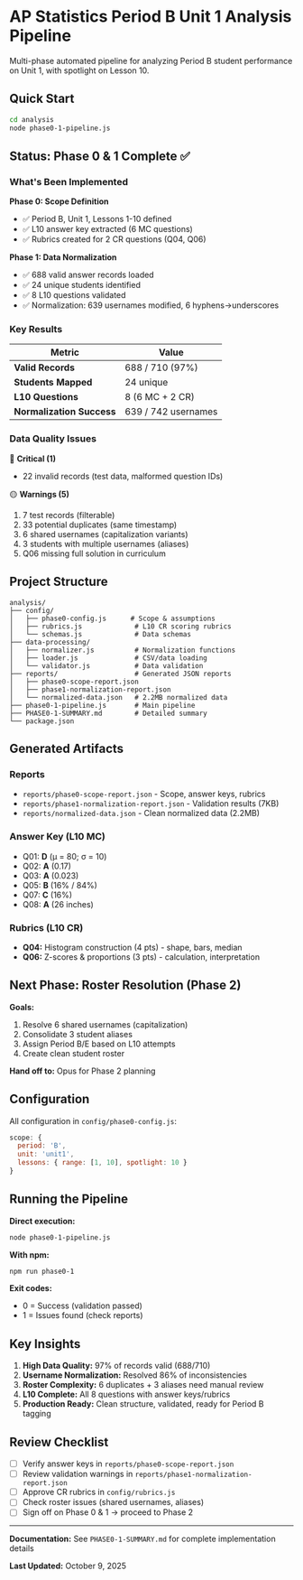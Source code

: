 # AP Statistics Period B Unit 1 Analysis Pipeline

Multi-phase automated pipeline for analyzing Period B student performance on Unit 1, with spotlight on Lesson 10.

## Quick Start

```bash
cd analysis
node phase0-1-pipeline.js
```

## Status: Phase 0 & 1 Complete ✅

### What's Been Implemented

**Phase 0: Scope Definition**
- ✅ Period B, Unit 1, Lessons 1-10 defined
- ✅ L10 answer key extracted (6 MC questions)
- ✅ Rubrics created for 2 CR questions (Q04, Q06)

**Phase 1: Data Normalization**
- ✅ 688 valid answer records loaded
- ✅ 24 unique students identified
- ✅ 8 L10 questions validated
- ✅ Normalization: 639 usernames modified, 6 hyphens→underscores

### Key Results

| Metric | Value |
|--------|-------|
| **Valid Records** | 688 / 710 (97%) |
| **Students Mapped** | 24 unique |
| **L10 Questions** | 8 (6 MC + 2 CR) |
| **Normalization Success** | 639 / 742 usernames |

### Data Quality Issues

🔴 **Critical (1)**
- 22 invalid records (test data, malformed question IDs)

🟡 **Warnings (5)**
1. 7 test records (filterable)
2. 33 potential duplicates (same timestamp)
3. 6 shared usernames (capitalization variants)
4. 3 students with multiple usernames (aliases)
5. Q06 missing full solution in curriculum

## Project Structure

```
analysis/
├── config/
│   ├── phase0-config.js      # Scope & assumptions
│   ├── rubrics.js             # L10 CR scoring rubrics
│   └── schemas.js             # Data schemas
├── data-processing/
│   ├── normalizer.js          # Normalization functions
│   ├── loader.js              # CSV/data loading
│   └── validator.js           # Data validation
├── reports/                   # Generated JSON reports
│   ├── phase0-scope-report.json
│   ├── phase1-normalization-report.json
│   └── normalized-data.json   # 2.2MB normalized data
├── phase0-1-pipeline.js       # Main pipeline
├── PHASE0-1-SUMMARY.md        # Detailed summary
└── package.json
```

## Generated Artifacts

### Reports
- `reports/phase0-scope-report.json` - Scope, answer keys, rubrics
- `reports/phase1-normalization-report.json` - Validation results (7KB)
- `reports/normalized-data.json` - Clean normalized data (2.2MB)

### Answer Key (L10 MC)
- Q01: **D** (μ = 80; σ = 10)
- Q02: **A** (0.17)
- Q03: **A** (0.023)
- Q05: **B** (16% / 84%)
- Q07: **C** (16%)
- Q08: **A** (26 inches)

### Rubrics (L10 CR)
- **Q04:** Histogram construction (4 pts) - shape, bars, median
- **Q06:** Z-scores & proportions (3 pts) - calculation, interpretation

## Next Phase: Roster Resolution (Phase 2)

**Goals:**
1. Resolve 6 shared usernames (capitalization)
2. Consolidate 3 student aliases
3. Assign Period B/E based on L10 attempts
4. Create clean student roster

**Hand off to:** Opus for Phase 2 planning

## Configuration

All configuration in `config/phase0-config.js`:

```javascript
scope: {
  period: 'B',
  unit: 'unit1',
  lessons: { range: [1, 10], spotlight: 10 }
}
```

## Running the Pipeline

**Direct execution:**
```bash
node phase0-1-pipeline.js
```

**With npm:**
```bash
npm run phase0-1
```

**Exit codes:**
- 0 = Success (validation passed)
- 1 = Issues found (check reports)

## Key Insights

1. **High Data Quality:** 97% of records valid (688/710)
2. **Username Normalization:** Resolved 86% of inconsistencies
3. **Roster Complexity:** 6 duplicates + 3 aliases need manual review
4. **L10 Complete:** All 8 questions with answer keys/rubrics
5. **Production Ready:** Clean structure, validated, ready for Period B tagging

## Review Checklist

- [ ] Verify answer keys in `reports/phase0-scope-report.json`
- [ ] Review validation warnings in `reports/phase1-normalization-report.json`
- [ ] Approve CR rubrics in `config/rubrics.js`
- [ ] Check roster issues (shared usernames, aliases)
- [ ] Sign off on Phase 0 & 1 → proceed to Phase 2

---

**Documentation:** See `PHASE0-1-SUMMARY.md` for complete implementation details

**Last Updated:** October 9, 2025
